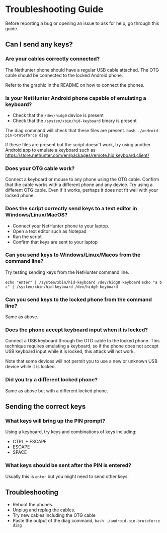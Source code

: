 # Troubleshooting Guide
Before reporting a bug or opening an issue to ask for help, go through this guide.


## Can I send any keys?

### Are your cables correctly connected?

The Nethunter phone should have a regular USB cable attached.
The OTG cable should be connected to the locked Android phone.

Refer to the graphic in the README on how to connect the phones.

### Is your NetHunter Android phone capable of emulating a keyboard?

- Check that the `/dev/hidg0` device is present
- Check that the `/system/xbin/hid-keyboard` binary is present

The diag command will check that these files are present.
`bash ./android-pin-bruteforce diag`

If these files are present but the script doesn't work, try using another Android app to emulate a keyboard such as https://store.nethunter.com/en/packages/remote.hid.keyboard.client/

### Does your OTG cable work?

Connect a keyboard or mouse to any phone using the OTG cable. Confirm that the cable works with a different phone and any device.
Try using a different OTG cable. Even if it works, perhaps it does not fit well with your locked phone.

### Does the script correctly send keys to a text editor in Windows/Linux/MacOS?

- Connect your NetHunter phone to your laptop.
- Open a text editor such as Notepad
- Run the script
- Confirm that keys are sent to your laptop

### Can you send keys to Windows/Linux/Macos from the command line?

Try testing sending keys  from the NetHunter command line.

`echo "enter" | /system/xbin/hid-keyboard /dev/hidg0 keyboard`
`echo "a b c" | /system/xbin/hid-keyboard /dev/hidg0 keyboard`

### Can you send keys to the locked phone from the command line?

Same as above.

### Does the phone accept keyboard input when it is locked?

Connect a USB keyboard through the OTG cable to the locked phone. This technique requires emulating a keyboard, so if the phone does not accept USB keyboard input while it is locked, this attack will not work.

Note that some devices will not permit you to use a new or unknown USB device while it is locked.

### Did you try a different locked phone?

Same as above but with a different locked phone.

## Sending the correct keys

### What keys will bring up the PIN prompt?

Using a keyboard, try keys and combinations of keys including:
- CTRL + ESCAPE
- ESCAPE
- SPACE

### What keys should be sent after the PIN is entered?

Usually this is `enter` but you might need to send other keys.

## Troubleshooting

- Reboot the phones.
- Unplug and replug the cables.
- Try new cables including the OTG cable
- Paste the output of the diag command, `bash ./android-pin-bruteforce diag`
